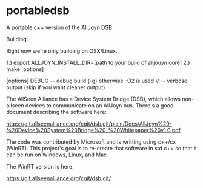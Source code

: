 # portabledsb
A portable c++ version of the AllJoyn DSB

Building:

Right now we're only building on OSX/Linux.

1.) export ALLJOYN_INSTALL_DIR=[path to your build of alljouyn core]
2.) make [options]

[options]
  DEBUG -- debug build (-g) otherwise -O2 is used
  V     -- verbose output (skip if you want cleaner output)


The AllSeen Alliance has a Device System Bridge (DSB), which allows non-allseen devices to
communicate on an AllJoyn bus. There's a good document describing the software here:

  https://git.allseenalliance.org/cgit/dsb.git/plain/Docs/AllJoyn%20-%20Device%20System%20Bridge%20-%20Whitepaper%20v1.0.pdf

The code was contributed by Microsoft and is writting using c++/cx (WinRT). This project's
goal is to re-create that software in std c++ so that it can be run on Windows, Linux, and
Mac. 

The WinRT version is here:

  https://git.allseenalliance.org/cgit/dsb.git/
